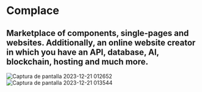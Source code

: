 # Complace
## Marketplace of components, single-pages and websites. Additionally, an online website creator in which you have an API, database, AI, blockchain, hosting and much more.
 
![Captura de pantalla 2023-12-21 012652](https://github.com/muquifuler/Complace/assets/57547835/28f42c75-be44-4c28-8f31-f5d5b790dad4)
![Captura de pantalla 2023-12-21 013544](https://github.com/muquifuler/Complace/assets/57547835/92c0d3f9-223a-4b37-9346-b715b38523ce)
